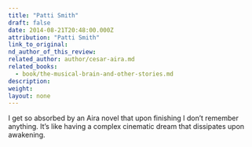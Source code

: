```yaml
---
title: "Patti Smith"
draft: false
date: 2014-08-21T20:48:00.000Z
attribution: "Patti Smith"
link_to_original:
nd_author_of_this_review:
related_author: author/cesar-aira.md
related_books:
  - book/the-musical-brain-and-other-stories.md
description:
weight:
layout: none
---
```

I get so absorbed by an Aira novel that upon finishing I don’t remember anything. It’s like having a complex cinematic dream that dissipates upon awakening.

